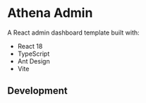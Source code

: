 # Athena Admin

A React admin dashboard template built with:
- React 18
- TypeScript
- Ant Design
- Vite

## Development
